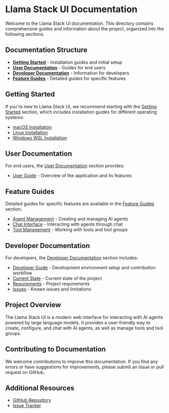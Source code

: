 # Llama Stack UI Documentation

Welcome to the Llama Stack UI documentation. This directory contains comprehensive guides and information about the project, organized into the following sections.

## Documentation Structure

- [**Getting Started**](./getting-started/README.md) - Installation guides and initial setup
- [**User Documentation**](./user/README.md) - Guides for end users
- [**Developer Documentation**](./developer/README.md) - Information for developers
- [**Feature Guides**](./guides/README.md) - Detailed guides for specific features

## Getting Started

If you're new to Llama Stack UI, we recommend starting with the [Getting Started](./getting-started/README.md) section, which includes installation guides for different operating systems:

- [macOS Installation](./getting-started/installation_macos.md)
- [Linux Installation](./getting-started/installation_linux.md)
- [Windows WSL Installation](./getting-started/installation_windows_wsl.md)

## User Documentation

For end users, the [User Documentation](./user/README.md) section provides:

- [User Guide](./user/user_guide.md) - Overview of the application and its features

## Feature Guides

Detailed guides for specific features are available in the [Feature Guides](./guides/README.md) section:

- [Agent Management](./guides/agent_management.md) - Creating and managing AI agents
- [Chat Interface](./guides/chat_interface.md) - Interacting with agents through chat
- [Tool Management](./guides/tool_management.md) - Working with tools and tool groups

## Developer Documentation

For developers, the [Developer Documentation](./developer/README.md) section includes:

- [Developer Guide](./developer/developer_guide.md) - Development environment setup and contribution workflow
- [Current State](./developer/CURRENT_STATE.md) - Current state of the project
- [Requirements](./developer/REQUIREMENTS.md) - Project requirements
- [Issues](./developer/ISSUES.md) - Known issues and limitations

## Project Overview

The Llama Stack UI is a modern web interface for interacting with AI agents powered by large language models. It provides a user-friendly way to create, configure, and chat with AI agents, as well as manage tools and tool groups.

## Contributing to Documentation

We welcome contributions to improve this documentation. If you find any errors or have suggestions for improvements, please submit an issue or pull request on GitHub.

## Additional Resources

- [GitHub Repository](https://github.com/solaius/llama_stack_UI)
- [Issue Tracker](https://github.com/solaius/llama_stack_UI/issues)